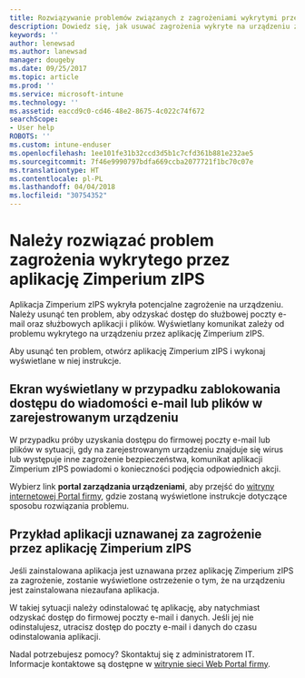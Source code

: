 ```yaml
---
title: Rozwiązywanie problemów związanych z zagrożeniami wykrytymi przez aplikację Zimperium zIPS w systemie iOS | Microsoft Docs
description: Dowiedz się, jak usuwać zagrożenia wykryte na urządzeniu z systemem iOS.
keywords: ''
author: lenewsad
ms.author: lanewsad
manager: dougeby
ms.date: 09/25/2017
ms.topic: article
ms.prod: ''
ms.service: microsoft-intune
ms.technology: ''
ms.assetid: eaccd9c0-cd46-48e2-8675-4c022c74f672
searchScope:
- User help
ROBOTS: ''
ms.custom: intune-enduser
ms.openlocfilehash: 1ee101fe31b32ccd3d5b1c7cfd361b881e232ae5
ms.sourcegitcommit: 7f46e9990797bdfa669ccba2077721f1bc70c07e
ms.translationtype: HT
ms.contentlocale: pl-PL
ms.lasthandoff: 04/04/2018
ms.locfileid: "30754352"
---
```

# <a name="you-need-to-resolve-a-threat-found-by-zimperium-zips"></a>Należy rozwiązać problem zagrożenia wykrytego przez aplikację Zimperium zIPS

Aplikacja Zimperium zIPS wykryła potencjalne zagrożenie na urządzeniu. Należy usunąć ten problem, aby odzyskać dostęp do służbowej poczty e-mail oraz służbowych aplikacji i plików. Wyświetlany komunikat zależy od problemu wykrytego na urządzeniu przez aplikację Zimperium zIPS.

Aby usunąć ten problem, otwórz aplikację Zimperium zIPS i wykonaj wyświetlane w niej instrukcje.

## <a name="what-you-might-see-if-your-enrolled-device-is-blocked-from-accessing-email-or-files"></a>Ekran wyświetlany w przypadku zablokowania dostępu do wiadomości e-mail lub plików w zarejestrowanym urządzeniu

W przypadku próby uzyskania dostępu do firmowej poczty e-mail lub plików w sytuacji, gdy na zarejestrowanym urządzeniu znajduje się wirus lub występuje inne zagrożenie bezpieczeństwa, komunikat aplikacji Zimperium zIPS powiadomi o konieczności podjęcia odpowiednich akcji.

Wybierz link **portal zarządzania urządzeniami**, aby przejść do [witryny internetowej Portal firmy](https://portal.manage.microsoft.com#HelpDeskDialog), gdzie zostaną wyświetlone instrukcje dotyczące sposobu rozwiązania problemu.

## <a name="example-of-an-app-that-zimperium-zips-sees-as-a-threat"></a>Przykład aplikacji uznawanej za zagrożenie przez aplikację Zimperium zIPS

Jeśli zainstalowana aplikacja jest uznawana przez aplikację Zimperium zIPS za zagrożenie, zostanie wyświetlone ostrzeżenie o tym, że na urządzeniu jest zainstalowana niezaufana aplikacja.

W takiej sytuacji należy odinstalować tę aplikację, aby natychmiast odzyskać dostęp do firmowej poczty e-mail i danych. Jeśli jej nie odinstalujesz, utracisz dostęp do poczty e-mail i danych do czasu odinstalowania aplikacji.

Nadal potrzebujesz pomocy? Skontaktuj się z administratorem IT. Informacje kontaktowe są dostępne w [witrynie sieci Web Portal firmy](https://portal.manage.microsoft.com#HelpDeskDialog).
